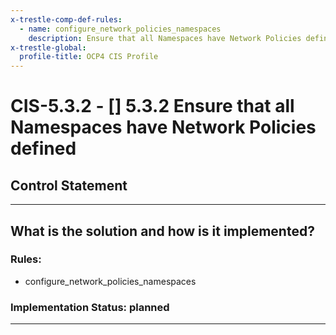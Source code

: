 ```yaml
---
x-trestle-comp-def-rules:
  - name: configure_network_policies_namespaces
    description: Ensure that all Namespaces have Network Policies defined
x-trestle-global:
  profile-title: OCP4 CIS Profile
---
```


# CIS-5.3.2 - \[\] 5.3.2 Ensure that all Namespaces have Network Policies defined

## Control Statement

______________________________________________________________________

## What is the solution and how is it implemented?

<!-- For implementation status enter one of: implemented, partial, planned, alternative, not-applicable -->

<!-- Note that the list of rules under ### Rules: is read-only and changes will not be captured after assembly to JSON -->

<!-- Enter possible prose for implementation response at the control level here, after this comment -->

### Rules:

  - configure_network_policies_namespaces

### Implementation Status: planned

______________________________________________________________________
